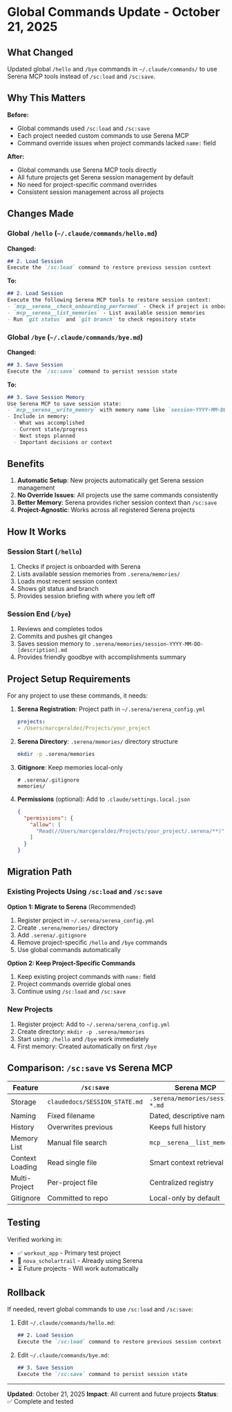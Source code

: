 # Global Commands Update - October 21, 2025

## What Changed

Updated global `/hello` and `/bye` commands in `~/.claude/commands/` to use Serena MCP tools instead of `/sc:load` and `/sc:save`.

## Why This Matters

**Before:**
- Global commands used `/sc:load` and `/sc:save`
- Each project needed custom commands to use Serena MCP
- Command override issues when project commands lacked `name:` field

**After:**
- Global commands use Serena MCP tools directly
- All future projects get Serena session management by default
- No need for project-specific command overrides
- Consistent session management across all projects

## Changes Made

### Global `/hello` (`~/.claude/commands/hello.md`)

**Changed:**
```markdown
## 2. Load Session
Execute the `/sc:load` command to restore previous session context
```

**To:**
```markdown
## 2. Load Session
Execute the following Serena MCP tools to restore session context:
- `mcp__serena__check_onboarding_performed` - Check if project is onboarded
- `mcp__serena__list_memories` - List available session memories
- Run `git status` and `git branch` to check repository state
```

### Global `/bye` (`~/.claude/commands/bye.md`)

**Changed:**
```markdown
## 3. Save Session
Execute the `/sc:save` command to persist session state
```

**To:**
```markdown
## 3. Save Session Memory
Use Serena MCP to save session state:
- `mcp__serena__write_memory` with memory name like `session-YYYY-MM-DD-[brief-description]`
- Include in memory:
  - What was accomplished
  - Current state/progress
  - Next steps planned
  - Important decisions or context
```

## Benefits

1. **Automatic Setup**: New projects automatically get Serena session management
2. **No Override Issues**: All projects use the same commands consistently
3. **Better Memory**: Serena provides richer session context than `/sc:save`
4. **Project-Agnostic**: Works across all registered Serena projects

## How It Works

### Session Start (`/hello`)
1. Checks if project is onboarded with Serena
2. Lists available session memories from `.serena/memories/`
3. Loads most recent session context
4. Shows git status and branch
5. Provides session briefing with where you left off

### Session End (`/bye`)
1. Reviews and completes todos
2. Commits and pushes git changes
3. Saves session memory to `.serena/memories/session-YYYY-MM-DD-[description].md`
4. Provides friendly goodbye with accomplishments summary

## Project Setup Requirements

For any project to use these commands, it needs:

1. **Serena Registration**: Project path in `~/.serena/serena_config.yml`
   ```yaml
   projects:
   - /Users/marcgeraldez/Projects/your_project
   ```

2. **Serena Directory**: `.serena/memories/` directory structure
   ```bash
   mkdir -p .serena/memories
   ```

3. **Gitignore**: Keep memories local-only
   ```
   # .serena/.gitignore
   memories/
   ```

4. **Permissions** (optional): Add to `.claude/settings.local.json`
   ```json
   {
     "permissions": {
       "allow": [
         "Read(//Users/marcgeraldez/Projects/your_project/.serena/**)"
       ]
     }
   }
   ```

## Migration Path

### Existing Projects Using `/sc:load` and `/sc:save`

**Option 1: Migrate to Serena** (Recommended)
1. Register project in `~/.serena/serena_config.yml`
2. Create `.serena/memories/` directory
3. Add `.serena/.gitignore`
4. Remove project-specific `/hello` and `/bye` commands
5. Use global commands automatically

**Option 2: Keep Project-Specific Commands**
1. Keep existing project commands with `name:` field
2. Project commands override global ones
3. Continue using `/sc:load` and `/sc:save`

### New Projects

1. Register project: Add to `~/.serena/serena_config.yml`
2. Create directory: `mkdir -p .serena/memories`
3. Start using: `/hello` and `/bye` work immediately
4. First memory: Created automatically on first `/bye`

## Comparison: `/sc:save` vs Serena MCP

| Feature | `/sc:save` | Serena MCP |
|---------|-----------|------------|
| Storage | `claudedocs/SESSION_STATE.md` | `.serena/memories/session-*.md` |
| Naming | Fixed filename | Dated, descriptive names |
| History | Overwrites previous | Keeps full history |
| Memory List | Manual file search | `mcp__serena__list_memories` |
| Context Loading | Read single file | Smart context retrieval |
| Multi-Project | Per-project file | Centralized registry |
| Gitignore | Committed to repo | Local-only by default |

## Testing

Verified working in:
- ✅ `workout_app` - Primary test project
- 🔄 `nova_scholartrail` - Already using Serena
- ⏳ Future projects - Will work automatically

## Rollback

If needed, revert global commands to use `/sc:load` and `/sc:save`:

1. Edit `~/.claude/commands/hello.md`:
   ```markdown
   ## 2. Load Session
   Execute the `/sc:load` command to restore previous session context
   ```

2. Edit `~/.claude/commands/bye.md`:
   ```markdown
   ## 3. Save Session
   Execute the `/sc:save` command to persist session state
   ```

---

**Updated**: October 21, 2025
**Impact**: All current and future projects
**Status**: ✅ Complete and tested
